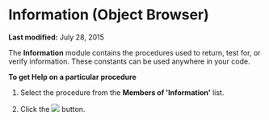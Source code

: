 
# Information (Object Browser)

 **Last modified:** July 28, 2015

The  **Information** module contains the procedures used to return, test for, or verify information. These constants can be used anywhere in your code.

 **To get Help on a particular procedure**



1. Select the procedure from the  **Members of 'Information'** list.
    
2. Click the 
![](../images/but_help_ZA01201583.gif) button.
    

